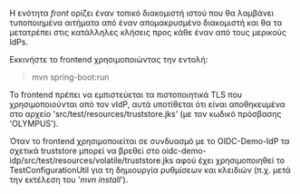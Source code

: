 Η ενότητα *front* ορίζει έναν τοπικό διακομιστή ιστού που θα λαμβάνει τυποποιημένα αιτήματα από έναν απομακρυσμένο διακομιστή και θα τα μετατρέπει στις κατάλληλες κλήσεις προς κάθε έναν από τους μερικούς IdPs.

Εκκινήστε το frontend χρησιμοποιώντας την εντολή:

>mvn spring-boot:run

Το frontend πρέπει να εμπιστεύεται τα πιστοποιητικά TLS που χρησιμοποιούνται από τον vIdP, αυτά
υποτίθεται ότι είναι αποθηκευμένα στο αρχείο 'src/test/resources/truststore.jks' (με τον κωδικό πρόσβασης 'OLYMPUS').

Όταν το frontend χρησιμοποιείται σε συνδυασμό με το OIDC-Demo-IdP  τα σχετικά
truststore μπορεί να βρεθεί στο oidc-demo-idp/src/test/resources/volatile/truststore.jks
αφού έχει χρησιμοποιηθεί το TestConfigurationUtil για τη δημιουργία ρυθμίσεων και κλειδιών (π.χ. μετά την εκτέλεση του '*mvn install*').